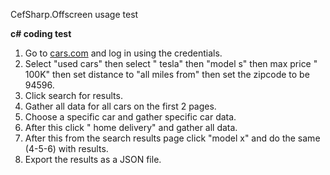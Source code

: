  CefSharp.Offscreen usage test

**c# coding test**

1. Go to [cars.com](http://cars.com/) and log in using the credentials.
2. Select "used cars" then select " tesla" then "model s" then max price " 100K" then set distance to "all miles from" then set the zipcode to be 94596.
3. Click search for results.
4. Gather all data for all cars on the first 2 pages.
5. Choose a specific car and gather specific car data.
6. After this click " home delivery" and gather all data.
7. After this from the search results page click "model x" and do the same (4-5-6) with results.
8. Export the results as a JSON file.
